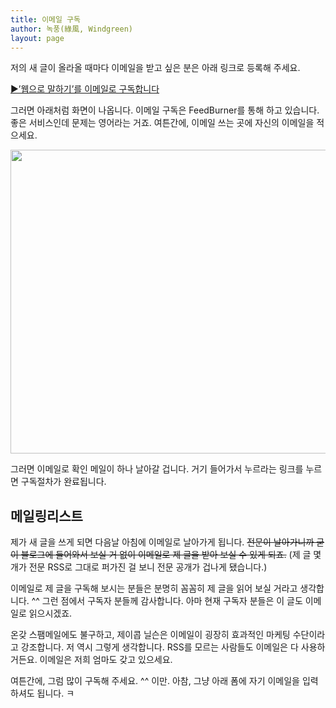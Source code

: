 ```yaml
---
title: 이메일 구독
author: 녹풍(綠風, Windgreen)
layout: page
---
```

저의 새 글이 올라올 때마다 이메일을 받고 싶은 분은 아래 링크로 등록해 주세요.

[▶&#8217;웹으로 말하기&#8217;를 이메일로 구독합니다][1]

그러면 아래처럼 화면이 나옵니다. 이메일 구독은 FeedBurner를 통해 하고 있습니다. 좋은 서비스인데 문제는 영어라는 거죠. 여튼간에, 이메일 쓰는 곳에 자신의 이메일을 적으세요.

<img class="aligncenter" src="http://dl.dropbox.com/u/15546257/blog/mytory/mytory-email-subscription.png" alt="" width="524" height="486" />

그러면 이메일로 확인 메일이 하나 날아갈 겁니다. 거기 들어가서 누르라는 링크를 누르면 구독절차가 완료됩니다.

## 메일링리스트

제가 새 글을 쓰게 되면 다음날 아침에 이메일로 날아가게 됩니다. <del>전문이 날아가니까 굳이 블로그에 들어와서 보실 거 없이 이메일로 제 글을 받아 보실 수 있게 되죠.</del> (제 글 몇 개가 전문 RSS로 그대로 퍼가진 걸 보니 전문 공개가 겁나게 됐습니다.)

이메일로 제 글을 구독해 보시는 분들은 분명히 꼼꼼히 제 글을 읽어 보실 거라고 생각합니다. ^^ 그런 점에서 구독자 분들께 감사합니다. 아마 현재 구독자 분들은 이 글도 이메일로 읽으시겠죠.

온갖 스팸메일에도 불구하고, 제이콥 닐슨은 이메일이 굉장히 효과적인 마케팅 수단이라고 강조합니다. 저 역시 그렇게 생각합니다. RSS를 모르는 사람들도 이메일은 다 사용하거든요. 이메일은 저희 엄마도 갖고 있으세요.

여튼간에, 그럼 많이 구독해 주세요. ^^ 이만. 아참, 그냥 아래 폼에 자기 이메일을 입력하셔도 됩니다. ㅋ

 [1]: http://feedburner.google.com/fb/a/mailverify?uri=mytory_tc&loc=en_US